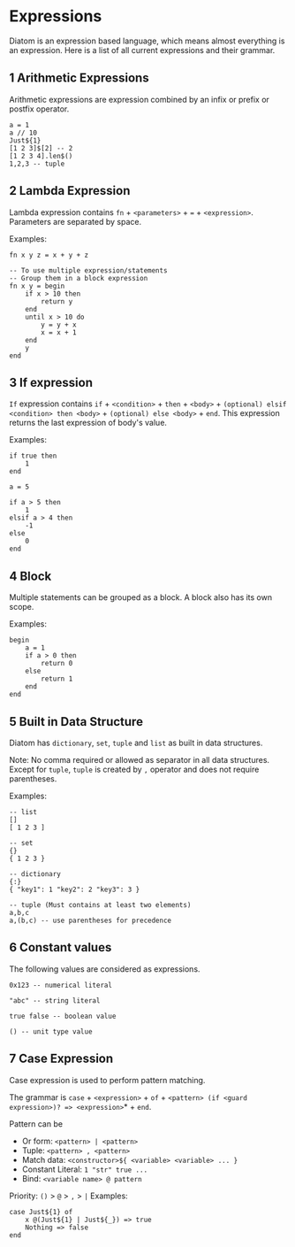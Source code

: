# Expressions

Diatom is an expression based language, which means almost everything is an expression. Here is a list of all current expressions and their grammar.

## 1 Arithmetic Expressions

Arithmetic expressions are expression combined by an infix or prefix or postfix operator.

```diatom
a = 1
a // 10
Just${1}
[1 2 3]$[2] -- 2
[1 2 3 4].len$()
1,2,3 -- tuple

```

## 2 Lambda Expression

Lambda expression contains `fn` + `<parameters>` + `=` + `<expression>`. Parameters are separated by space.

Examples:
```diatom
fn x y z = x + y + z

-- To use multiple expression/statements
-- Group them in a block expression
fn x y = begin
    if x > 10 then
        return y
    end
    until x > 10 do
        y = y + x
        x = x + 1
    end
    y
end

```

## 3 If expression

`If` expression contains `if` + `<condition>` + `then` + `<body>` + `(optional) elsif <condition> then <body>` + `(optional) else <body>` + `end`. This expression returns the last expression of body's value.

Examples:
```diatom
if true then
    1
end 

a = 5

if a > 5 then 
    1
elsif a > 4 then 
    -1
else 
    0
end

```

## 4 Block

Multiple statements can be grouped as a block. A block also has its own scope.

Examples:
```diatom
begin
    a = 1
    if a > 0 then
        return 0
    else 
        return 1
    end
end

```

## 5 Built in Data Structure

Diatom has `dictionary`, `set`, `tuple` and `list` as built in data structures.

Note: No comma required or allowed as separator in all data structures. Except for `tuple`, `tuple` is created by `,` operator and does not require parentheses.

Examples:
```diatom
-- list
[]
[ 1 2 3 ]

-- set
{}
{ 1 2 3 }

-- dictionary
{:}
{ "key1": 1 "key2": 2 "key3": 3 }

-- tuple (Must contains at least two elements)
a,b,c
a,(b,c) -- use parentheses for precedence

```

## 6 Constant values

The following values are considered as expressions.

```diatom
0x123 -- numerical literal

"abc" -- string literal

true false -- boolean value

() -- unit type value

```

## 7 Case Expression

Case expression is used to perform pattern matching.

The grammar is `case` + `<expression>` + `of` + `<pattern> (if <guard expression>)? => <expression>`\* + `end`.

Pattern can be 
- Or form: `<pattern> | <pattern>`
- Tuple: `<pattern> , <pattern>`
- Match data: `<constructor>${ <variable> <variable> ... }`
- Constant Literal: `1 "str" true ...`
- Bind: `<variable name> @ pattern`

Priority: `()` > `@` > `,` > `|`
Examples:
```diatom
case Just${1} of 
    x @(Just${1} | Just${_}) => true
    Nothing => false
end

```
